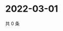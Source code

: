 # 2022-03-01

共 0 条

<!-- BEGIN WEIBO -->
<!-- 最后更新时间 Tue Mar 01 2022 02:14:32 GMT+0800 (China Standard Time) -->

<!-- END WEIBO -->
